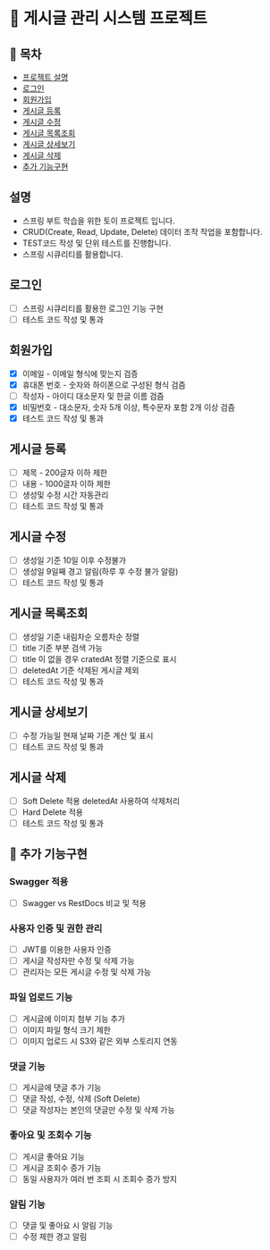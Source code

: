 # 📝 게시글 관리 시스템 프로젝트
## 📍 목차
- [프로젝트 설명](#설명)
- [로그인](#로그인)
- [회원가입](#회원가입)
- [게시글 등록](#게시글-등록)
- [게시글 수정](#게시글-수정)
- [게시글 목록조회](#게시글-목록조회)
- [게시글 상세보기](#게시글-상세보기)
- [게시글 삭제](#게시글-삭제)
- [추가 기능구현](#-추가-기능구현)

## 설명
- 스프링 부트 학습을 위한 토이 프로젝트 입니다.
- CRUD(Create, Read, Update, Delete) 데이터 조작 작업을 포함합니다.
- TEST코드 작성 및 단위 테스트를 진행합니다.
- 스프링 시큐리티를 활용합니다.

## 로그인
- [ ] 스프링 시큐리티를 활용한 로그인 기능 구현
- [ ] 테스트 코드 작성 및 통과
## 회원가입
- [x] 이메일 - 이메일 형식에 맞는지 검증
- [x] 휴대폰 번호 - 숫자와 하이폰으로 구성된 형식 검즘
- [ ] 작성자 - 아이디 대소문자 및 한글 이름 검즘
- [x] 비밀번호 - 대소문자, 숫자 5개 이상, 특수문자 포함 2개 이상 검즘
- [x] 테스트 코드 작성 및 통과
## 게시글 등록
- [ ] 제목 - 200글자 이하 제한
- [ ] 내용 - 1000글자 이하 제한
- [ ] 생성및 수정 시간 자동관리
- [ ] 테스트 코드 작성 및 통과
## 게시글 수정
- [ ] 생성일 기준 10일 이후 수정불가
- [ ] 생성일 9일째 경고 알림(하루 후 수정 불가 알람)
- [ ] 테스트 코드 작성 및 통과
## 게시글 목록조회
- [ ] 생성일 기준 내림차순 오름차순 정렬
- [ ] title 기준 부분 검색 가능
- [ ] title 이 없을 경우 cratedAt 정렬 기준으로 표시
- [ ] deletedAt 기준 삭제된 게시글 제외
- [ ] 테스트 코드 작성 및 통과
## 게시글 상세보기
- [ ] 수정 가능일 현재 날짜 기준 계산 및 표시 
- [ ] 테스트 코드 작성 및 통과
## 게시글 삭제
- [ ] Soft Delete 적용 deletedAt 사용하여 삭제처리
- [ ] Hard Delete 적용
- [ ] 테스트 코드 작성 및 통과
##  📌 추가 기능구현
### Swagger 적용
- [ ] Swagger vs RestDocs 비교 및 적용
### 사용자 인증 및 권한 관리
- [ ] JWT를 이용한 사용자 인증
- [ ] 게시글 작성자만 수정 및 삭제 가능
- [ ] 관리자는 모든 게시글 수정 및 삭제 가능 
### 파일 업로드 기능
- [ ] 게시글에 이미지 첨부 기능 추가
- [ ] 이미지 파일 형식 크기 제한
- [ ] 이미지 업로드 시 S3와 같은 외부 스토리지 연동
### 댓글 기능
- [ ] 게시글에 댓글 추가 기능
- [ ] 댓글 작성, 수정, 삭제 (Soft Delete)
- [ ] 댓글 작성자는 본인의 댓글만 수정 및 삭제 가능
### 좋아요 및 조회수 기능
- [ ] 게시글 좋아요 기능
- [ ] 게시글 조회수 증가 기능
- [ ] 동일 사용자가 여러 번 조회 시 조회수 증가 방지
### 알림 기능
- [ ] 댓글 및 좋아요 시 알림 기능
- [ ] 수정 제한 경고 알림